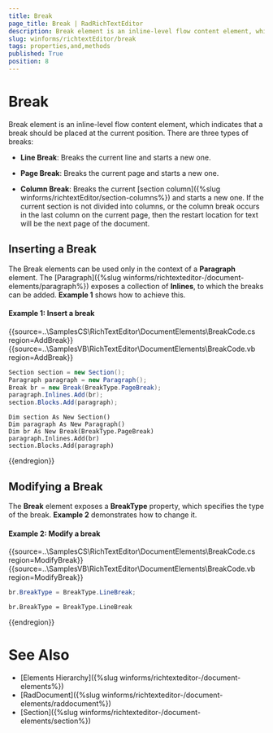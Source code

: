 ```yaml
---
title: Break
page_title: Break | RadRichTextEditor
description: Break element is an inline-level flow content element, which indicates that a break should be placed at the current position.
slug: winforms/richtextEditor/break
tags: properties,and,methods
published: True
position: 8
---
```


# Break

Break element is an inline-level flow content element, which indicates that a break should be placed at the current position. There are three types of breaks:

* __Line Break__: Breaks the current line and starts a new one.

* __Page Break__: Breaks the current page and starts a new one.

* __Column Break__: Breaks the current [section column]({%slug winforms/richtextEditor/section-columns%}) and starts a new one. If the current section is not divided into columns, or the column break occurs in the last column on the current page, then the restart location for text will be the next page of the document.

## Inserting a Break

The Break elements can be used only in the context of a **Paragraph** element. The [Paragraph]({%slug winforms/richtexteditor-/document-elements/paragraph%}) exposes a collection of __Inlines__, to which the breaks can be added. __Example 1__ shows how to achieve this.

#### Example 1: Insert a break

{{source=..\SamplesCS\RichTextEditor\DocumentElements\BreakCode.cs region=AddBreak}}
{{source=..\SamplesVB\RichTextEditor\DocumentElements\BreakCode.vb region=AddBreak}}
````C#
Section section = new Section();
Paragraph paragraph = new Paragraph();
Break br = new Break(BreakType.PageBreak);
paragraph.Inlines.Add(br);
section.Blocks.Add(paragraph);

````
````VB.NET
Dim section As New Section()
Dim paragraph As New Paragraph()
Dim br As New Break(BreakType.PageBreak)
paragraph.Inlines.Add(br)
section.Blocks.Add(paragraph)

```` 

{{endregion}}
 
## Modifying a Break

The __Break__ element exposes a __BreakType__ property, which specifies the type of the break. __Example 2__ demonstrates how to change it.

#### Example 2: Modify a break

{{source=..\SamplesCS\RichTextEditor\DocumentElements\BreakCode.cs region=ModifyBreak}}
{{source=..\SamplesVB\RichTextEditor\DocumentElements\BreakCode.vb region=ModifyBreak}}
````C#
br.BreakType = BreakType.LineBreak;

````
````VB.NET
br.BreakType = BreakType.LineBreak

````

{{endregion}}


# See Also

 * [Elements Hierarchy]({%slug winforms/richtexteditor-/document-elements%})
 * [RadDocument]({%slug winforms/richtexteditor-/document-elements/raddocument%})
 * [Section]({%slug winforms/richtexteditor-/document-elements/section%})
